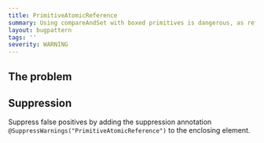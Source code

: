 ```yaml
---
title: PrimitiveAtomicReference
summary: Using compareAndSet with boxed primitives is dangerous, as reference rather than value equality is used. Consider using AtomicInteger, AtomicLong, or AtomicBoolean instead.
layout: bugpattern
tags: ''
severity: WARNING
---
```


<!--
*** AUTO-GENERATED, DO NOT MODIFY ***
To make changes, edit the @BugPattern annotation or the explanation in docs/bugpattern.
-->

## The problem


## Suppression
Suppress false positives by adding the suppression annotation `@SuppressWarnings("PrimitiveAtomicReference")` to the enclosing element.
